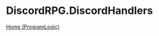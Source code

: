 # DiscordRPG.DiscordHandlers

[Home (ProgramLogic)](https://github.com/popandepo/DiscordRPG/tree/ProgramLogic)

<!-- CHANGE TO THIS!!! (https://github.com/popandepo/DiscordRPG)-->